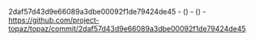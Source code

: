 2daf57d43d9e66089a3dbe00092f1de79424de45 -  () -  () - https://github.com/project-topaz/topaz/commit/2daf57d43d9e66089a3dbe00092f1de79424de45
